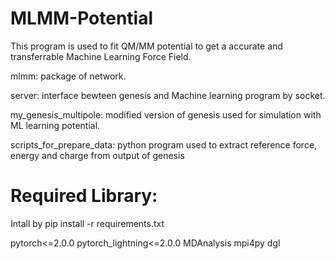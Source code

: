 # MLMM-Potential
This program is used to fit QM/MM potential to get a accurate and transferrable Machine Learning Force Field. 

mlmm: package of network.

server: interface bewteen genesis and Machine learning program by socket.

my_genesis_multipole: modified version of genesis used for simulation with ML learning potential.

scripts_for_prepare_data: python program used to extract reference force, energy and charge from output of genesis

# Required Library:
Intall by pip install -r requirements.txt

pytorch<=2.0.0
pytorch_lightning<=2.0.0
MDAnalysis
mpi4py
dgl
